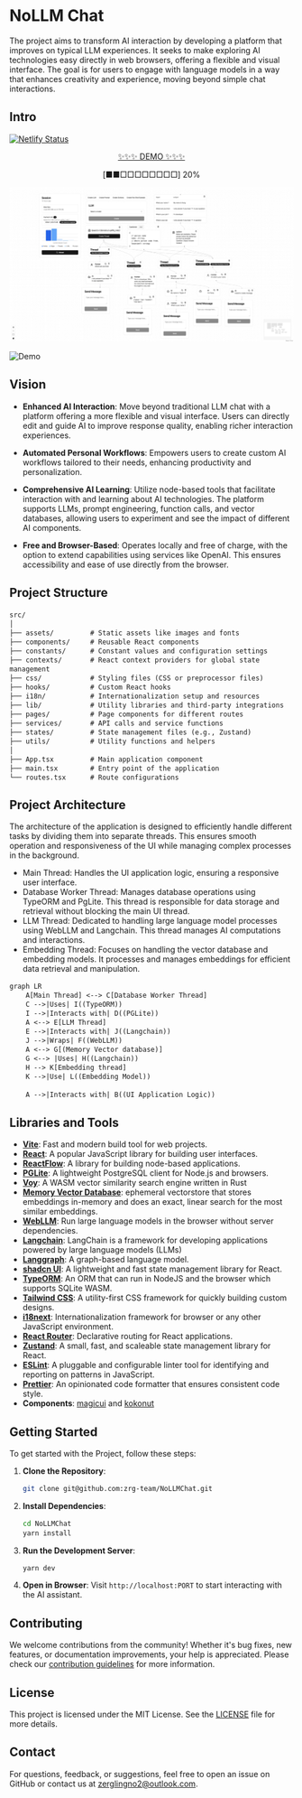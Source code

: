 # NoLLM Chat

The project aims to transform AI interaction by developing a platform that improves on typical LLM experiences. It seeks to make exploring AI technologies easy directly in web browsers, offering a flexible and visual interface. The goal is for users to engage with language models in a way that enhances creativity and experience, moving beyond simple chat interactions.

## Intro

[![Netlify Status](https://api.netlify.com/api/v1/badges/b4cb4550-ecf6-4470-8998-7b0ab2852b44/deploy-status)](https://app.netlify.com/sites/nollm/deploys)
<p align="center">
    <a href="https://zrg-team.github.io/NoLLMChat/">✨✨✨ DEMO ✨✨✨</a>
</p>
<p align="center">
    [■■□□□□□□□□] 20%
</p>

![Intro Image](./public/intro.jpeg)

![Demo](./public/demo.gif)

## Vision

* **Enhanced AI Interaction**: Move beyond traditional LLM chat with a platform offering a more flexible and visual interface. Users can directly edit and guide AI to improve response quality, enabling richer interaction experiences.

* **Automated Personal Workflows**: Empowers users to create custom AI workflows tailored to their needs, enhancing productivity and personalization.

* **Comprehensive AI Learning**: Utilize node-based tools that facilitate interaction with and learning about AI technologies. The platform supports LLMs, prompt engineering, function calls, and vector databases, allowing users to experiment and see the impact of different AI components.

* **Free and Browser-Based**: Operates locally and free of charge, with the option to extend capabilities using services like OpenAI. This ensures accessibility and ease of use directly from the browser.

## Project Structure

```
src/
│
├── assets/         # Static assets like images and fonts
├── components/     # Reusable React components
├── constants/      # Constant values and configuration settings
├── contexts/       # React context providers for global state management
├── css/            # Styling files (CSS or preprocessor files)
├── hooks/          # Custom React hooks
├── i18n/           # Internationalization setup and resources
├── lib/            # Utility libraries and third-party integrations
├── pages/          # Page components for different routes
├── services/       # API calls and service functions
├── states/         # State management files (e.g., Zustand)
├── utils/          # Utility functions and helpers
│
├── App.tsx         # Main application component
├── main.tsx        # Entry point of the application
└── routes.tsx      # Route configurations
```

## Project Architecture

The architecture of the application is designed to efficiently handle different tasks by dividing them into separate threads. This ensures smooth operation and responsiveness of the UI while managing complex processes in the background.

* Main Thread: Handles the UI application logic, ensuring a responsive user interface.
* Database Worker Thread: Manages database operations using TypeORM and PgLite. This thread is responsible for data storage and retrieval without blocking the main UI thread.
* LLM Thread: Dedicated to handling large language model processes using WebLLM and Langchain. This thread manages AI computations and interactions.
* Embedding Thread: Focuses on handling the vector database and embedding models. It processes and manages embeddings for efficient data retrieval and manipulation.

```mermaid
graph LR
    A[Main Thread] <--> C[Database Worker Thread]
    C -->|Uses| I((TypeORM))
    I -->|Interacts with| D((PGLite))
    A <--> E[LLM Thread]
    E -->|Interacts with| J((Langchain))
    J -->|Wraps| F((WebLLM))
    A <--> G[(Memory Vector database)]
    G <--> |Uses| H((Langchain))
    H --> K[Embedding thread]
    K -->|Use| L((Embedding Model))
    
    A -->|Interacts with| B((UI Application Logic))
```

## Libraries and Tools

- **[Vite](https://vite.dev/)**: Fast and modern build tool for web projects.
- **[React](https://react.dev/)**: A popular JavaScript library for building user interfaces.
- **[ReactFlow](https://reactflow.dev/)**: A library for building node-based applications.
- **[PGLite](https://pglite.dev/)**: A lightweight PostgreSQL client for Node.js and browsers.
- **[Voy](https://github.com/tantaraio/voy)**: A WASM vector similarity search engine written in Rust
- **[Memory Vector Database](https://js.langchain.com/docs/integrations/vectorstores/memory/)**: ephemeral vectorstore that stores embeddings in-memory and does an exact, linear search for the most similar embeddings.
- **[WebLLM](https://webllm.mlc.ai/)**: Run large language models in the browser without server dependencies.
- **[Langchain](https://js.langchain.com/docs/introduction/)**: LangChain is a framework for developing applications powered by large language models (LLMs)
- **[Langgraph](https://langchain-ai.github.io/langgraph/)**: A graph-based language model.
- **[shadcn UI](https://ui.shadcn.com/)**: A lightweight and fast state management library for React.
- **[TypeORM](https://typeorm.io/)**: An ORM that can run in NodeJS and the browser which supports SQLite WASM.
- **[Tailwind CSS](https://tailwindcss.com/)**: A utility-first CSS framework for quickly building custom designs.
- **[i18next](https://www.i18next.com/)**: Internationalization framework for browser or any other JavaScript environment.
- **[React Router](https://reactrouter.com/)**: Declarative routing for React applications.
- **[Zustand](https://github.com/pmndrs/zustand)**: A small, fast, and scaleable state management library for React.
- **[ESLint](https://eslint.org/)**: A pluggable and configurable linter tool for identifying and reporting on patterns in JavaScript.
- **[Prettier](https://prettier.io/)**: An opinionated code formatter that ensures consistent code style.
- **Components**: [magicui](https://magicui.design) and [kokonut](https://kokonut.dev)

## Getting Started

To get started with the Project, follow these steps:

1. **Clone the Repository**: 
   ```bash
   git clone git@github.com:zrg-team/NoLLMChat.git
   ```
2. **Install Dependencies**:
   ```bash
   cd NoLLMChat
   yarn install
   ```
3. **Run the Development Server**:
   ```bash
   yarn dev
   ```
4. **Open in Browser**: Visit `http://localhost:PORT` to start interacting with the AI assistant.

## Contributing

We welcome contributions from the community! Whether it's bug fixes, new features, or documentation improvements, your help is appreciated. Please check our [contribution guidelines](https://github.com/zrg-team/NoLLMChat/blob/main/CONTRIBUTING.md) for more information.

## License

This project is licensed under the MIT License. See the [LICENSE](https://github.com/yourusername/ai-web-assistant/blob/main/LICENSE) file for more details.

## Contact

For questions, feedback, or suggestions, feel free to open an issue on GitHub or contact us at [zerglingno2@outlook.com](mailto:zerglingno2@outlook.com).
